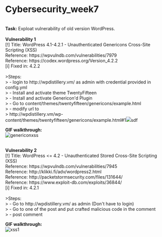 # Cybersecurity_week7
<br />
<b>Task:</b> Exploat vulnerability of old version WordPress.
<br /><br />
<b>Vulnerability 1</b><br />
[!] Title: WordPress 4.1-4.2.1 - Unauthenticated Genericons Cross-Site Scripting (XSS)<br />
    Reference: https://wpvulndb.com/vulnerabilities/7979<br />
    Reference: https://codex.wordpress.org/Version_4.2.2<br />
[i] Fixed in: 4.2.2<br />
<br />
  >Steps:<br />
  >  - login to http://wpdistillery.vm/ as admin with credential provided in config.yml<br />
  >  - Install and activate theme TwentyFifteen<br />
  >  - Install and activate Genericon'd Plugin<br />
  >  - Go to content/themes/twentyfifteen/genericons/example.html<br />
  >  - modify url to <br />
  >    http://wpdistillery.vm/wp-content/themes/twentyfifteen/genericons/example.html#1<img/ src=1 onerror=alert("HACKED")>sdf<br />

<b>GIF walkthrough:</b><br />
![genericonxss](https://user-images.githubusercontent.com/31838335/38178052-70db0200-35d8-11e8-9df4-840ce02b2451.gif)

<br />
<b>Vulnerability 2</b><br />
[!] Title: WordPress <= 4.2 - Unauthenticated Stored Cross-Site Scripting (XSS) <br />
    Reference: https://wpvulndb.com/vulnerabilities/7945 <br />
    Reference: http://klikki.fi/adv/wordpress2.html <br />
    Reference: http://packetstormsecurity.com/files/131644/ <br />
    Reference: https://www.exploit-db.com/exploits/36844/ <br />
[i] Fixed in: 4.2.1<br />
<br />
  >Steps:<br />
  >  - Go to http://wpdistillery.vm/ as admin (Don't have to login) <br />
  >  - Go to one of the post and put crafted malicious code in the comment <br />
  >  - post comment <br />

<b>GIF walkthrough:</b><br />
![xss1](https://user-images.githubusercontent.com/31838335/38178228-33f0004e-35dc-11e8-9764-6d91a88c7902.gif)



